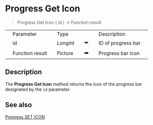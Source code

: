 # Progress Get Icon

> Progress Get Icon ( id ) -> Function result

|     |     |     |     |     |     |     |     |     |
| --- | --- | --- | --- | --- | --- | --- | --- | --- |
|     | Parameter |     | Type |     |     |     | Description |     |
|     | id  |     | Longint |     | ⬅️ |     | ID of progress bar |     |
|     | Function result |     | Picture |     | ➡️ |     | Progress bar icon |     |

## Description

The **Progress Get Icon** method returns the icon of the progress bar designated by the `id` parameter.

## See also

[Progress SET ICON](Progress%20SET%20ICON.md)
